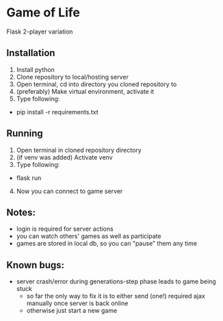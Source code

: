 # Game of Life
Flask 2-player variation
## Installation
1. Install python
2. Clone repository to local/hosting server
3. Open terminal, cd into directory you cloned repository to
4. (preferably) Make virtual environment, activate it
5. Type following:
- pip install -r requirements.txt
## Running
1. Open terminal in cloned repository directory
2. (if venv was added) Activate venv
3. Type following:
- flask run
4. Now you can connect to game server
## Notes:
- login is required for server actions
- you can watch others' games as well as participate
- games are stored in local db, so you can "pause" them any time
## Known bugs:
- server crash/error during generations-step phase leads to game being stuck
  - so far the only way to fix it is to either send (one!) required ajax manually once server is back online
  - otherwise just start a new game